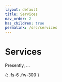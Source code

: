 ```yaml
---
layout: default
title: Services
nav_order: 2
has_children: true
permalink: /src/services
---
```


# Services

Presently, $\ldots$

{: .fs-6 .fw-300 }

<br>
<br>
<br>
<br>

